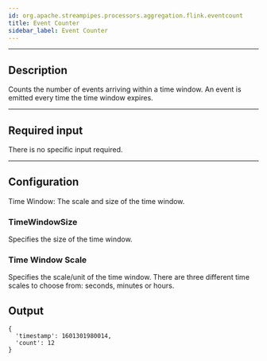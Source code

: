 ```yaml
---
id: org.apache.streampipes.processors.aggregation.flink.eventcount
title: Event Counter
sidebar_label: Event Counter
---
```


<!--
  ~ Licensed to the Apache Software Foundation (ASF) under one or more
  ~ contributor license agreements.  See the NOTICE file distributed with
  ~ this work for additional information regarding copyright ownership.
  ~ The ASF licenses this file to You under the Apache License, Version 2.0
  ~ (the "License"); you may not use this file except in compliance with
  ~ the License.  You may obtain a copy of the License at
  ~
  ~    http://www.apache.org/licenses/LICENSE-2.0
  ~
  ~ Unless required by applicable law or agreed to in writing, software
  ~ distributed under the License is distributed on an "AS IS" BASIS,
  ~ WITHOUT WARRANTIES OR CONDITIONS OF ANY KIND, either express or implied.
  ~ See the License for the specific language governing permissions and
  ~ limitations under the License.
  ~
  -->





***

## Description
Counts the number of events arriving within a time window. An event is emitted every time the time window expires.

***

## Required input
There is no specific input required.

***

## Configuration
Time Window: The scale and size of the time window.

### TimeWindowSize  
Specifies the size of the time window.

### Time Window Scale
Specifies the scale/unit of the time window. There are three different time scales to choose from: seconds, minutes or hours.

## Output
```
{
  'timestamp': 1601301980014, 
  'count': 12
}
```